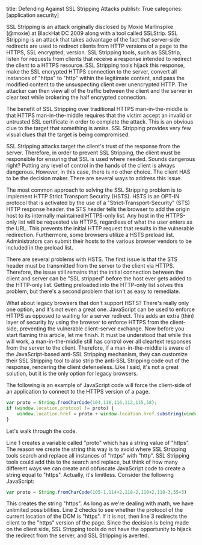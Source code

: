 title: Defending Against SSL Stripping Attacks
publish: True
categories: [application security]

SSL Stripping is an attack originally disclosed by Moxie Marlinspike (@moxie) at BlackHat DC 2009 along with a tool called SSLStrip. SSL Stripping is an attack that takes advantage of the fact that server-side redirects are used to redirect clients from HTTP versions of a page to the HTTPS, SSL encrypted, version. SSL Stripping tools, such as SSLStrip, listen for requests from clients that receive a response intended to redirect the client to a HTTPS resource. SSL Stripping tools hijack this response, make the SSL encrypted HTTPS connection to the server, convert all instances of "https" to "http" within the legitimate content, and pass the modified content to the unsuspecting client over unencrypted HTTP. The attacker can then view all of the traffic between the client and the server in clear text while brokering the half encrypted connection.

The benefit of SSL Stripping over traditional HTTPS man-in-the-middle is that HTTPS man-in-the-middle requires that the victim accept an invalid or untrusted SSL certificate in order to complete the attack. This is an obvious clue to the target that something is amiss. SSL Stripping provides very few visual clues that the target is being compromised.

SSL Stripping attacks target the client's trust of the response from the server. Therefore, in order to prevent SSL Stripping, the client must be responsible for ensuring that SSL is used where needed. Sounds dangerous right? Putting any level of control in the hands of the client is always dangerous. However, in this case, there is no other choice. The client HAS to be the decision maker. There are several ways to address this issue.

The most common approach to solving the SSL Stripping problem is to implement HTTP Strict Transport Security (HSTS). HSTS is an OPT-IN protocol that is activated by the use of a "Strict-Transport-Security" (STS) HTTP response header. the STS header tells the browser to add the origin host to its internally maintained HTTPS-only list. Any host in the HTTPS-only list will be requested via HTTPS, regardless of what the user enters as the URL. This prevents the initial HTTP request that results in the vulnerable redirection. Furthermore, some browsers utilize a HSTS preload list. Administrators can submit their hosts to the various browser vendors to be included in the preload list.

There are several problems with HSTS. The first issue is that the STS header must be transmitted from the server to the client via HTTPS. Therefore, the issue still remains that the initial connection between the client and server can be "SSL stripped" before the host ever gets added to the HTTP-only list. Getting preloaded into the HTTP-only list solves this problem, but there's a second problem that isn't as easy to remediate.

What about legacy browsers that don't support HSTS? There's really only one option, and it's not even a great one. JavaScript can be used to enforce HTTPS as opposed to waiting for a server redirect. This adds an extra (thin) layer of security by using the browser to enforce HTTPS from the client-side, preventing the vulnerable client-server exchange. Now before you start flaming this article, let me finish. It must be understood that while this will work, a man-in-the-middle still has control over all cleartext responses from the server to the client. Therefore, if a man-in-the-middle is aware of the JavaScript-based anti-SSL Stripping mechanism, they can customize their SSL Stripping tool to also strip the anti-SSL Stripping code out of the response, rendering the client defenseless. Like I said, it's not a great solution, but it is the only option for legacy browsers.

The following is an example of JavaScript code will force the client-side of an application to connect to the HTTPS version of a page.

``` JavaScript
var proto = String.fromCharCode(104,116,116,112,115,58);
if (window.location.protocol != proto) {
    window.location.href = proto + window.location.href.substring(window.location.protocol.length);
}
```

Let's walk through the code.

Line 1 creates a variable called "proto" which has a string value of "https". The reason we create the string this way is to avoid where SSL Stripping tools search and replace all instances of "https" with "http". SSL Stripping tools could add this to the search and replace, but think of how many different ways we can create and obfuscate JavaScript code to create a string equal to "https". Actually, it's limitless. Consider the following JavaScript:

``` JavaScript
var proto = String.fromCharCode(105-1,114+2,118-2,110+2,118-3,55+3)
```

This creates the string "https". As long as we're dealing with math, we have unlimited possibilities. Line 2 checks to see whether the protocol of the current location of the DOM is "https". If it is not, then line 3 redirects the client to the "https" version of the page. Since the decision is being made on the client side, SSL Stripping tools do not have the opportunity to hijack the redirect from the server, and SSL Stripping is averted.
